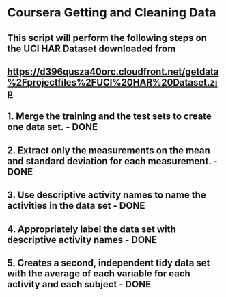 # Coursera Getting and Cleaning Data
## This script will perform the following steps on the UCI HAR Dataset downloaded from 
## https://d396qusza40orc.cloudfront.net/getdata%2Fprojectfiles%2FUCI%20HAR%20Dataset.zip 
## 1. Merge the training and the test sets to create one data set. - DONE
## 2. Extract only the measurements on the mean and standard deviation for each measurement. - DONE
## 3. Use descriptive activity names to name the activities in the data set - DONE
## 4. Appropriately label the data set with descriptive activity names - DONE
## 5. Creates a second, independent tidy data set with the average of each variable for each activity and each subject - DONE
